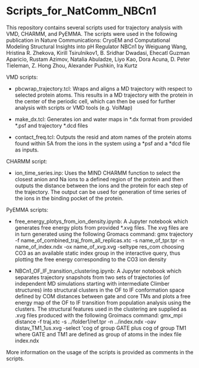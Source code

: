 # Scripts_for_NatComm_NBCn1
This repository contains several scripts used for trajectory analysis with VMD, CHARMM, and PyEMMA. 
The scripts were used in the following publication in Nature Communications:
CryoEM and Computational Modeling Structural Insights into pH Regulator NBCn1 by
Weiguang Wang, Hristina R. Zhekova, Kirill Tsirulnikov1, B. Sridhar Dwadasi, Ehecatl Guzman Aparicio, Rustam Azimov, 
Natalia Abuladze, Liyo Kao, Dora Acuna, D. Peter Tieleman, Z. Hong Zhou, Alexander Pushkin, Ira Kurtz

VMD scripts:
- pbcwrap_trajectory.tcl: Wraps and aligns a MD trajectory with respect to selected protein atoms.
This results in a MD trajectory with the protein in the center of the periodic cell, which can then be
used for further analysis with scripts or VMD tools (e.g. VolMap)

- make_dx.tcl: Generates ion and water maps in *.dx format from provided *.psf and trajectory *.dcd files

- contact_freq.tcl: Outputs the resid and atom names of the protein atoms found within 5A from the ions in the system
using a *psf and a *dcd file as inputs.

CHARMM script:
- ion_time_series.inp: Uses the MIND CHARMM function to select the closest anion and Na ions to a defined region of
the protein and then outputs the distance between the ions and the protein for each step of the trajectory. 
The output can be used for generation of time series of the ions in the binding pocket of the protein.

PyEMMA scripts:
- free_energy_plotys_from_ion_density.ipynb: A Jupyter notebook which generates free energy plots from provided *.xvg files.
The xvg files are in turn generated using the following Gromacs command:
gmx trajectory -f name_of_combined_traj_from_all_replicas.xtc -s name_of_tpr.tpr -n name_of_index.ndx -ox name_of_xvg.xvg -seltype res_com
choosing CO3 as an available static index group in the interactive query, thus plotting the free energy corresponding to the CO3 ion density

- NBCn1_OF_IF_transition_clustering.ipynb: A Jupyter notebook which separates trajectory snapshots from two sets of trajectories (of independent
MD simulations starting with intermediate Climber structures) into structural clusters in the OF to IF conformation space
defined by COM distances between gate and core TMs and plots a free energy map of the OF to IF transition from population analysis using
the clusters. The structural features used in the clustering are supplied as .xvg files produced with the following Groimacs command:
gmx_mpi distance -f traj.xtc -s ../folder1/ref.tpr -n ../index.ndx -oav distav_TM1_1us.xvg -select 'cog of group GATE plus cog of group TM1
where GATE and TM1 are defined as group of atoms in the index file index.ndx

More information on the usage of the scripts is provided as comments in the scripts.
